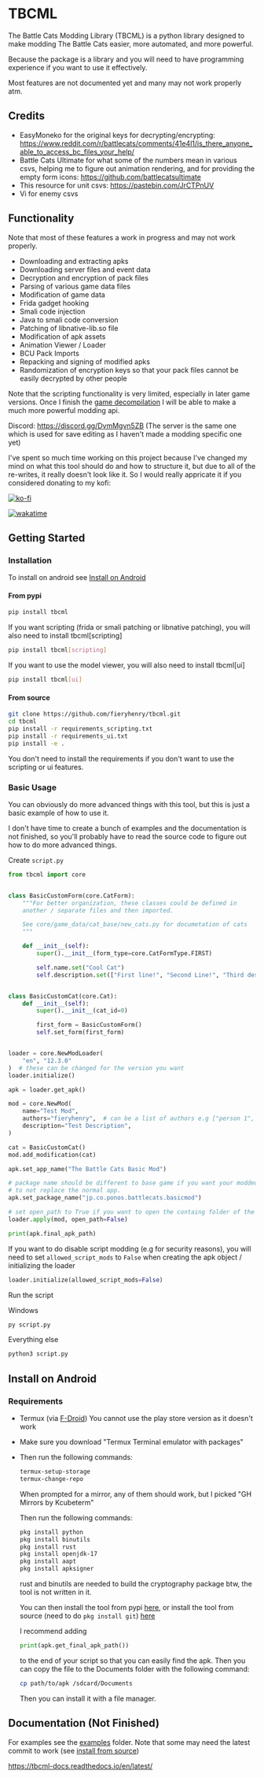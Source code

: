 # TBCML

The Battle Cats Modding Library (TBCML) is a python library designed to make
modding The Battle Cats easier, more automated, and more powerful.

Because the package is a library and you will need to have
programming experience if you want to use it effectively.

Most features are not documented yet and many may not work properly atm.

## Credits

- EasyMoneko for the original keys for decrypting/encrypting:
  <https://www.reddit.com/r/battlecats/comments/41e4l1/is_there_anyone_able_to_access_bc_files_your_help/>
- Battle Cats Ultimate for what some of the numbers mean in various csvs,
  helping me to figure out animation rendering, and for providing the empty form
  icons:  <https://github.com/battlecatsultimate>
- This resource for unit csvs: <https://pastebin.com/JrCTPnUV>
- Vi for enemy csvs

## Functionality

Note that most of these features a work in progress and may not work properly.

- Downloading and extracting apks
- Downloading server files and event data
- Decryption and encryption of pack files
- Parsing of various game data files
- Modification of game data
- Frida gadget hooking
- Smali code injection
- Java to smali code conversion
- Patching of libnative-lib.so file
- Modification of apk assets
- Animation Viewer / Loader
- BCU Pack Imports
- Repacking and signing of modified apks
- Randomization of encryption keys so that your pack files cannot be easily
  decrypted by other people

Note that the scripting functionality is very limited, especially in later
game versions. Once I finish the [game
decompilation](https://github.com/fieryhenry/battlecats) I will be able to
make a much more powerful modding api.

Discord: <https://discord.gg/DvmMgvn5ZB> (The server is the same one which is
used for save editing as I haven't made a modding specific one
yet)

I've spent so much time working on this project because I've changed my mind on
what this tool should do and how to structure it, but due to all of the
re-writes, it really doesn't look like it. So I would really appricate it if you
considered donating to my kofi:

[![ko-fi](https://ko-fi.com/img/githubbutton_sm.svg)](https://ko-fi.com/fieryhenry)

[![wakatime](https://wakatime.com/badge/user/ab1fc9e5-e285-49d1-8dc6-2f2e0198c8f6/project/0350bd63-7366-48f1-8a0d-72dab553a007.svg)](https://wakatime.com/badge/user/ab1fc9e5-e285-49d1-8dc6-2f2e0198c8f6/project/0350bd63-7366-48f1-8a0d-72dab553a007)

## Getting Started

### Installation

To install on android see [Install on Android](#install-on-android)

#### From pypi

```bash
pip install tbcml
```

If you want scripting (frida or smali patching or libnative patching), you will
also need to install tbcml[scripting]

```bash
pip install tbcml[scripting]
```

If you want to use the model viewer, you will also need to install
tbcml[ui]

```bash
pip install tbcml[ui]
```

#### From source

```bash
git clone https://github.com/fieryhenry/tbcml.git
cd tbcml
pip install -r requirements_scripting.txt
pip install -r requirements_ui.txt
pip install -e .
```

You don't need to install the requirements if you don't want to use the
scripting or ui features.

### Basic Usage

You can obviously do more advanced things with this tool, but this is just a
basic example of how to use it.

I don't have time to create a bunch of examples and the documentation is not
finished, so you'll probably have to read the source code to figure out how to
do more advanced things.

Create `script.py`

```python
from tbcml import core


class BasicCustomForm(core.CatForm):
    """For better organization, these classes could be defined in
    another / separate files and then imported.

    See core/game_data/cat_base/new_cats.py for documetation of cats
    """

    def __init__(self):
        super().__init__(form_type=core.CatFormType.FIRST)

        self.name.set("Cool Cat")
        self.description.set(["First line!", "Second Line!", "Third description line!"])


class BasicCustomCat(core.Cat):
    def __init__(self):
        super().__init__(cat_id=0)

        first_form = BasicCustomForm()
        self.set_form(first_form)


loader = core.NewModLoader(
    "en", "12.3.0"
)  # these can be changed for the version you want
loader.initialize()

apk = loader.get_apk()

mod = core.NewMod(
    name="Test Mod",
    authors="fieryhenry",  # can be a list of authors e.g ["person 1", "person 2"]
    description="Test Description",
)

cat = BasicCustomCat()
mod.add_modification(cat)

apk.set_app_name("The Battle Cats Basic Mod")

# package name should be different to base game if you want your modded app
# to not replace the normal app.
apk.set_package_name("jp.co.ponos.battlecats.basicmod")

# set open_path to True if you want to open the containg folder of the modded apk
loader.apply(mod, open_path=False)

print(apk.final_apk_path)
```

If you want to do disable script modding (e.g for security reasons), you will
need to set `allowed_script_mods` to `False` when creating the apk object /
initializing the loader

```python
loader.initialize(allowed_script_mods=False)
```

Run the script

Windows

```bash
py script.py
```

Everything else

```bash
python3 script.py
```

## Install on Android

### Requirements

- Termux (via [F-Droid](https://f-droid.org/en/packages/com.termux/)) You cannot
  use the play store version as it doesn't work
- Make sure you download "Termux Terminal emulator with packages"
- Then run the following commands:
  
  ```bash
  termux-setup-storage
  termux-change-repo
  ```

  When prompted for a mirror, any of them should work, but I picked "GH Mirrors
  by Kcubeterm"

  Then run the following commands:

  ```bash
  pkg install python
  pkg install binutils
  pkg install rust
  pkg install openjdk-17
  pkg install aapt
  pkg install apksigner
  ```

  rust and binutils are needed to build the cryptography package btw, the tool
  is not written in it.

  You can then install the tool from pypi [here](#from-pypi), or
  install the tool from
  source (need to do `pkg install git`) [here](#from-source)

  I recommend adding
  
  ```python
  print(apk.get_final_apk_path())
  ```

  to the end of your script so that you can easily find the apk. Then you can
  copy the file to the Documents folder with the following
  command:

  ```bash
  cp path/to/apk /sdcard/Documents
  ```

  Then you can install it with a file manager.

## Documentation (Not Finished)

For examples see the [examples](examples) folder. Note that some may need the
latest commit to work (see [install from source](#from-source))

<https://tbcml-docs.readthedocs.io/en/latest/>
